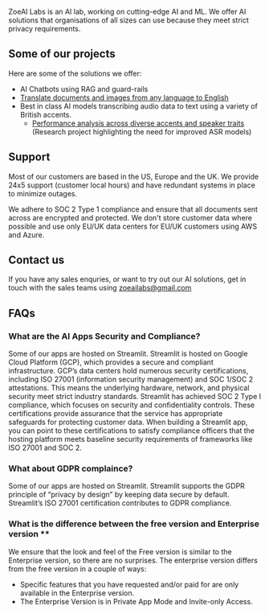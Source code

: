 ZoeAI Labs is an AI lab, working on cutting-edge AI and ML. We offer AI solutions that organisations of all sizes can use because they meet strict privacy requirements.

## Some of our projects
Here are some of the solutions we offer:
- AI Chatbots using RAG and guard-rails
- [Translate documents and images from any language to English](https://certify.streamlit.app)
- Best in class AI models transcribing audio data to text using a variety of British accents.
  * [Performance analysis across diverse accents and speaker traits](https://watermark.silverchair.com/025206_1_10.0024876.pdf?token=AQECAHi208BE49Ooan9kkhW_Ercy7Dm3ZL_9Cf3qfKAc485ysgAACBIwgggOBgkqhkiG9w0BBwagggf_MIIH-wIBADCCB_QGCSqGSIb3DQEHATAeBglghkgBZQMEAS4wEQQMaOZflr7VxqmHz9VeAgEQgIIHxYoWzwF749oPVkFY5JouuAp5OccWudsJ-_DPRW8QnD5hRIMLdihqoQxrmfcoqvNm0y697mgSD6DJINlX6WVnqj8ondlo6U3-pKdu_TZUgBz57DK9CBHwP5miCWzA7jN6-KGexNBafbakU3_RdzN5gWSYRcHju9FnpBhv1Y0Ak7f_kGVoixlIT9xsiP2-cEJ3qLgb7R91G0__-O8jAMLu2qWM77a3EupVn4gaKffshbB5Xrs3mk2FFeIhHm8M32c_8gEPax5lilYWisAclZVzzjB6xRIG9lh90I84Q7N4QBKBBS1mb11N7TwX3DJAP7-1D9vjg9bmtZI7H-VKFClyVt5Z1V4YgGNIflfkUkKuQGaUHnebtFChzNwPhVnRLRK7SntY7VQeznr85yN7zDbnfpa9xGrCmRzAG8nfonY8xXWUPeM3-8FdPIGpTZ01BWJoI0FBtDKwbeh4T8cdCIjMw9UOR5bJa2b9zIRW_iQveEzm6-YwkTiYnzYWqDbQgVyaBmEnKDiLsnoJRzkGBrJa9niprpB2Sgfc7B3GRgx5el_K844lK4_QH4bwer_ISfzeh9E0XtgUCKwJBBH7h0Vw1dilXU3L66VLfXB9PBY5Go7rIgIaw9jsIRNRRuH9rqmXtZy3vzxmvPDfKEf2vwjiQXEL4_CEADCpMqbzWszJrObn_Cc4vBdT-TGKjrVBNzaVX0lYH5tFDA6yuSgWFkONIQ6QtEbroPYUMxjaKsR1e3pEDInfWUwHNgIE7EFMAO7x2-NTbEJN2kmvwKzzsILllrvqNqkbI_TMmQwCFuK5--ndgeyddZ1hTojFbJb4x60i6TfjWX1iOyyupNAhWfiHMd_1B63LUqGXSpLrzRWVKDGm0ArBzjl6ZnuTkXzdPmcxDOWVz3xxSuW5jPUx8YLYhnIiKGwM4uxAM-3YO5NOvjLbLU3OY-8p1on772zwvlZ0AwBVrXTqh4gcwNpQwNUpO4GKpBYrVW6Tvs7oWFQH_bRqloGCARa2_my2IOn0DRZz42NWWyPmvn_jUXCQzbt3o2Nw3YXuQtkfK_FxGkeTG8rMfoiTYfzKFjaaNDtIbNAGnXYZhLUsOUTbRA36gTbtJYnY82ERX_beTPUT2_5u1HYoYx33sevP9IeQQSGFZJP_nuKhOsOUTe_ZelNvK-mDk169pMd0qOuOC59lGhF-D2i4Y_kF4VPoj_04NMpCfhm9p8t_lI8le9zwvhvQQc5sAgThm3NBrRm1CfxKnH6qnZeKBf623OX4pfQ8oU7T5ytfe3CGKw3Q_fGwSMHgEsvmS-ocv9rnoypbKHCwqUl5sKRY6wSTBl7zBV0eaXSe2o9hZqouhuV_lKhCJMZQ2W8S7ZDLHnNHyd8Tol0GBZMW5CN7s7sJ-R9o_G49seelJpXikz4uCd8TGuemFL5yy7BdNJjFEkgjt-a7JXZnWl7Rd3IpNvzcz0jyNq4jXcFKh1J1jL7mSdG-HHMRbtLLvIM8Y_XPrY9zVRoBdXVmvu_iPlf1zIHdcfV_ftCBzUlBnu_47C0KLIVqoT_1UdRJnFXfBLro8FabSMPTAhbDK2Iz3fcdy7CjqKzropFl4aF7nqRzwKk1TB_naefwXowxyT5au4rcyqKn9hmkS5zDvHRH59OBSa6ieA7H819az0Ee7VLWcoHVWDGJmcLnprehFaPFxQug_EJYQBb9nLD_Bcqw0u-9AwZ-77-HHr6hcGmYO5GSCLPMXkIwAV6P5HyXWvMCP0tg2dwf1LqR603sYhcb72i8z4kWO2XktVqMA0chWuWmLkIDgCVjG-5-FfmOF56ukUUNGKGejYHUEGVcc5kl4Pg2yPzLqT4EORF7_Ps6M677owJjjBsH2v7k3oTWr1OQPmFbJonoTw3vn6bH3hXy5BSX2QQFwRG9v3LgFHCSWnqPRiRcwZoX-FWFW-ZTYTCOnre479c5adApLZmWBqsH9VbI0WaM7ONhKjzFyjLAYFLD5TMToGALPZk5JU1-idW53OBFC71MOatKP97ladhw0ka-cqQ5ox4HqzE7gTitwpV5QepYZVWd3CEWlcrW0okw3DWoiJkVPEMcr7Uk57FYNapn4YnIkJVI6WiEdC57Nzn6PuNWQz50SG5IXACXTXyYC_XiL2xU5tue0_GY-X17yBHW9_zO-p5NWKKD5gGzOMBbJMylyyKOd1sGkMHfH8sGnMYji21NA5ClTH8_IwDMqczlbqynLJfyJ17A9omIH40W8Nz_HBLMDWZ3IOxrqO0eJFjUTN0ChbEzdorl_IXDgkrVvzYoTRkRnfTxIFXnEb3JNKo2DT30pRKk57kodONdVMHw4T6EGvhE1S0Tvrd4fPXSG1P7YNxyuIOHzhqlZ-pP1ihbaqbEo4cJPXcxIdLka89bQwexCvN_Ppk76MipKAlo45NIOVvH0QB2TJbBxp2k6VXcYxNrj2Qu2oi2EvCXDjH3E95ND7HGMfptZtq9UgLRxwpeLj8-QWFfcWBMduQj4ye3AfDi5VQ-sg3ujc5PMaTXzQq0lZeQzC4LUx_iCeCus6unTFso2iVFwZsgOyAQzn8QtGKqI5EJrlXyfozZetDGP20EZGyeXCC4F08CdAVsf92_lKJ5Cc2whmbCVhoM4YdcUFiNXCSp_AbYfZK7uj4ARoM26Q) (Research project highlighting the need for improved ASR models)
    
## Support
Most of our customers are based in the US, Europe and the UK. We provide 24x5 support (customer local hours) and have redundant systems in place to minimize outages.

We adhere to SOC 2 Type 1 compliance and ensure that all documents sent across are encrypted and protected. We don't store customer data where possible and use only EU/UK data centers for EU/UK customers using AWS and Azure.

## Contact us
If you have any sales enquries, or want to try out our AI solutions, get in touch with the sales teams using zoeailabs@gmail.com

## FAQs
### What are the AI Apps Security and Compliance?
Some of our apps are hosted on Streamlit. Streamlit is hosted on Google Cloud Platform (GCP), which provides a secure and compliant infrastructure. GCP’s data centers hold numerous security certifications, including ISO 27001 (information security management) and SOC 1/SOC 2 attestations​. This means the underlying hardware, network, and physical security meet strict industry standards. Streamlit has achieved SOC 2 Type I compliance, which focuses on security and confidentiality controls​. These certifications provide assurance that the service has appropriate safeguards for protecting customer data. When building a Streamlit app, you can point to these certifications to satisfy compliance officers that the hosting platform meets baseline security requirements of frameworks like ISO 27001 and SOC 2.

### What about GDPR complaince?
Some of our apps are hosted on Streamlit. Streamlit supports the GDPR principle of “privacy by design” by keeping data secure by default. Streamlit’s ISO 27001 certification contributes to GDPR compliance.

### What is the difference between the free version and Enterprise version **
We ensure that the look and feel of the Free version is similar to the Enterprise version, so there are no surprises.
The enterprise version differs from the free version in a couple of ways:
* Specific features that you have requested and/or paid for are only available in the Enterprise version.
* The Enterprise Version is in Private App Mode and Invite-only Access.


